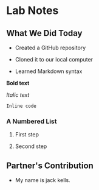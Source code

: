 # Lab Notes

## What We Did Today

- Created a GitHub repository

- Cloned it to our local computer

- Learned Markdown syntax

**Bold text**

*Italic text*

`Inline code`

### A Numbered List

1. First step

2. Second step
## Partner's Contribution

- My name is jack kells.
